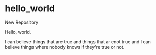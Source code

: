 # hello_world
New Repository

Hello, world.

I can believe things that are true and things that ar enot true and I can believe things where nobody knows if they're true or not.
